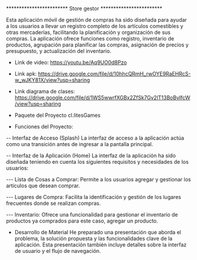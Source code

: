
************************   Store gestor   ************************

Esta aplicación móvil de gestión de compras ha sido diseñada para ayudar a los usuarios a llevar un registro completo de los artículos comestibles y otras mercaderías, facilitando la planificación y organización de sus compras. La aplicación ofrece funciones como registro, inventario de productos, agrupación para planificar las compras, asignación de precios y presupuesto, y actualización del inventario.

- Link de video: https://youtu.be/Aq9UO0d8Pzo

- Link apk: https://drive.google.com/file/d/10hhcQRmH_rwOYE9RaEHRcS-w_wJKY81X/view?usp=sharing

- Link diagrama de clases: https://drive.google.com/file/d/1WS5wwrfXGBx2ZfSk7Gv2lT13BoBvIfcW/view?usp=sharing


- Paquete del Proyecto
cl.litesGames


- Funciones del Proyecto:

-- Interfaz de Acceso (Splash)
La interfaz de acceso a la aplicación actúa como una transición antes de ingresar a la pantalla principal.

-- Interfaz de la Aplicación (Home)
La interfaz de la aplicación ha sido diseñada teniendo en cuenta los siguientes requisitos y necesidades de los usuarios:

--- Lista de Cosas a Comprar: Permite a los usuarios agregar y gestionar los artículos que desean comprar.

--- Lugares de Compra: Facilita la identificación y gestión de los lugares frecuentes donde se realizan compras.

--- Inventario: Ofrece una funcionalidad para gestionar el inventario de productos ya comprados para este caso, agregar un producto.

- Desarrollo de Material
He preparado una presentación que aborda el problema, la solución propuesta y las funcionalidades clave de la aplicación. Esta presentación también incluye detalles sobre la interfaz de usuario y el flujo de navegación.


